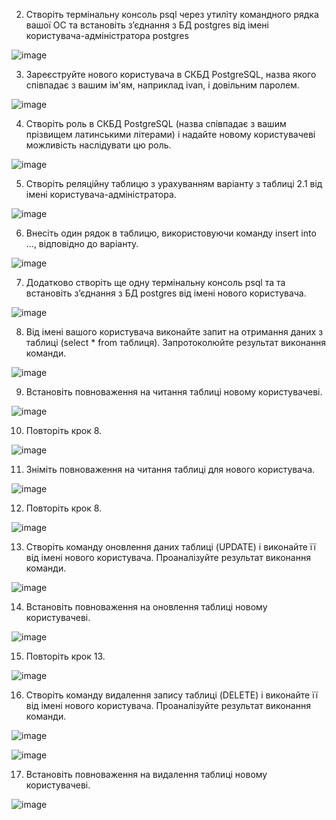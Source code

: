 2. Створіть термінальну консоль psql через утиліту командного рядка вашої ОС та встановіть з’єднання з БД postgres від імені користувача-адміністратора postgres

![image](https://user-images.githubusercontent.com/55207058/207795798-ae426c3d-08db-4d53-9451-eff257a7ac07.png)

3. Зареєструйте нового користувача в СКБД PostgreSQL, назва якого співпадає з вашим ім'ям, наприклад ivan, і довільним паролем.

![image](https://user-images.githubusercontent.com/55207058/207797123-543e2e54-f09f-4da1-b3d8-5f4df8a73584.png)

4. Створіть роль в СКБД PostgreSQL (назва співпадає з вашим прізвищем латинськими літерами) і надайте новому користувачеві можливість наслідувати цю роль.

![image](https://user-images.githubusercontent.com/55207058/207797216-76ece4ec-34df-416e-b5cd-166c44ee4a53.png)

5. Створіть реляційну таблицю з урахуванням варіанту з таблиці 2.1 від імені користувача-адміністратора.

![image](https://user-images.githubusercontent.com/55207058/207798276-fc0b229c-5143-40ea-8811-c84a3facd10c.png)

6. Внесіть один рядок в таблицю, використовуючи команду insert into ..., відповідно до варіанту.

![image](https://user-images.githubusercontent.com/55207058/207798778-f252225e-6a60-43bc-a865-d621c6905aca.png)

7. Додатково створіть ще одну термінальну консоль psql та та встановіть з’єднання з БД postgres від імені нового користувача.

![image](https://user-images.githubusercontent.com/55207058/207799063-be72d007-6905-4dc7-afa1-5b9249828b18.png)

8. Від імені вашого користувача виконайте запит на отримання даних з таблиці (select * from таблиця). Запротоколюйте результат виконання команди.

![image](https://user-images.githubusercontent.com/55207058/207799149-8ea1118c-8403-4f3a-8033-7052c824fcbc.png)

9. Встановіть повноваження на читання таблиці новому користувачеві.

![image](https://user-images.githubusercontent.com/55207058/207799334-bcb9e4b2-6373-45d8-a0f2-83f3498a8f0a.png)

10. Повторіть крок 8.

![image](https://user-images.githubusercontent.com/55207058/207799400-2e404140-66b4-48de-969d-2d9ec50e2c76.png)

11. Зніміть повноваження на читання таблиці для нового користувача.

![image](https://user-images.githubusercontent.com/55207058/207799554-94377017-3f73-494d-8f8f-d81263606b37.png)

12. Повторіть крок 8.

![image](https://user-images.githubusercontent.com/55207058/207799620-7fc8833f-5630-429b-9ae1-7603165bdb17.png)

13. Створіть команду оновлення даних таблиці (UPDATE) і виконайте її від імені нового користувача. Проаналізуйте результат виконання команди.

![image](https://user-images.githubusercontent.com/55207058/207800047-83ca3e89-c9ea-4cc2-8bcc-7734654d60ff.png)

14. Встановіть повноваження на оновлення таблиці новому користувачеві.

![image](https://user-images.githubusercontent.com/55207058/207800474-26d7aae3-3e86-4520-af6d-76db8e2777ad.png)

15. Повторіть крок 13.

![image](https://user-images.githubusercontent.com/55207058/207800708-5ebdb7d3-d89b-4f66-bd36-2f2da70a2fa4.png)

16. Створіть команду видалення запису таблиці (DELETE) і виконайте її від імені нового користувача. Проаналізуйте результат виконання команди.

![image](https://user-images.githubusercontent.com/55207058/207800879-9e0618e6-0549-4784-8abe-f3f74bf50f49.png)

![image](https://user-images.githubusercontent.com/55207058/207800898-913be951-9eb7-47f3-93bb-c1172c439539.png)

17. Встановіть повноваження на видалення таблиці новому користувачеві.

![image](https://user-images.githubusercontent.com/55207058/207801029-3a944669-3b1c-45ae-b9a4-6ceb6e35a3a8.png)

















